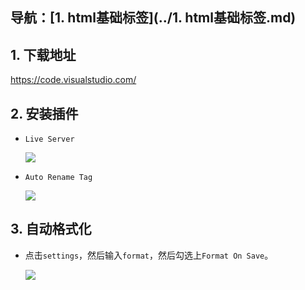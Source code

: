 ## 导航：[1. html基础标签](../1. html基础标签.md)

## 1. 下载地址

https://code.visualstudio.com/

## 2. 安装插件

-   `Live Server`

    ![](https://cdn.acwing.com/media/article/image/2022/03/01/1_e535686799-QQ%E6%88%AA%E5%9B%BE20220301154539.png)

-   `Auto Rename Tag`

    ![](https://cdn.acwing.com/media/article/image/2022/03/01/1_b758cd0b99-QQ%E6%88%AA%E5%9B%BE20220301154539.png)

## 3. 自动格式化

-   点击`settings`，然后输入`format`，然后勾选上`Format On Save`。

    ![](https://cdn.acwing.com/media/article/image/2022/03/01/1_87c1f6b499-QQ%E6%88%AA%E5%9B%BE20220301154539.png)